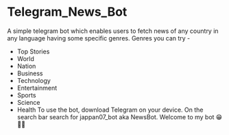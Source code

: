 # Telegram_News_Bot
A simple telegram bot which enables users to fetch news of any country in any language having some specific genres.
Genres you can try - 
- Top Stories
- World
- Nation
- Business
- Technology
- Entertainment
- Sports
- Science
- Health
To use the bot, download Telegram on your device.
On the search bar search for jappan07_bot aka NewsBot.
Welcome to my bot 😁👍🏻
